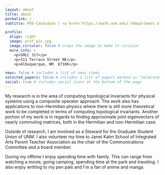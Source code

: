 ```yaml
---
layout: about
title: about
permalink: /
subtitle: PhD Candidate | <a href='https://math.unm.edu/'>Department of Mathematics and Statistics</a> | <a href='https://unm.edu/'>University of New Mexico</a> | <a href='https://www.linkedin.com/in/jose-jairo-garcia/'>LinkedIn Profile</a> | <a href="mailto:josejgarcia@unm.edu">josejgarcia@unm.edu</a>

profile:
  align: right
  image: prof_pic.jpg
  image_circular: false # crops the image to make it circular
  more_info: >
    <p>SMLC 317</p>
    <p>311 Terrace Street NE</p>
    <p>Albuquerque, NM  87106</p>

news: false # includes a list of news items
selected_papers: false # includes a list of papers marked as "selected={true}"
social: true # includes social icons at the bottom of the page
---
```


My research is in the area of computing topological invariants for physical systems using a composite operator approach. The work also has applications to non-Hermitian physics where there is still more theoretical work to be completed in terms of computing topological invariants. Another portion of my work is in regards to finding approximate joint eigenvectors of nearly commuting matrices, both in the Hermitian and non-Hermitian case.

Outside of research, I am involved as a Steward for the Graduate Student Union of UNM. I also volunteer my time to Janet Kahn School of Integrated Arts Parent Teacher Association as the chair of the Communications Committee and a board member.

During my offtime I enjoy spending time with family. This can range from watching a movie, going camping, spending time at the park and traveling. I also enjoy writting to my pen pals and I'm a fan of anime and manga.
